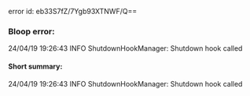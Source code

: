 error id: eb33S7fZ/7Ygb93XTNWF/Q==
### Bloop error:

24/04/19 19:26:43 INFO ShutdownHookManager: Shutdown hook called
#### Short summary: 

24/04/19 19:26:43 INFO ShutdownHookManager: Shutdown hook called